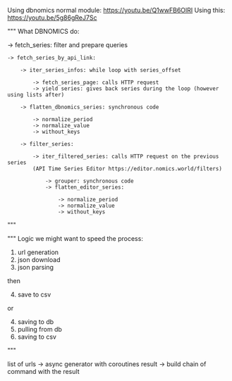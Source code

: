 Using dbnomics normal module: https://youtu.be/Q1wwFB6OlRI
Using this: https://youtu.be/5g86gReJ7Sc

"""
What DBNOMICS do:

-> fetch_series: filter and prepare queries

    -> fetch_series_by_api_link:

        -> iter_series_infos: while loop with series_offset

            -> fetch_series_page: calls HTTP request
            -> yield series: gives back series during the loop (however using lists after)

        -> flatten_dbnomics_series: synchronous code

            -> normalize_period
            -> normalize_value
            -> without_keys

        -> filter_series:

            -> iter_filtered_series: calls HTTP request on the previous series
            (API Time Series Editor https://editor.nomics.world/filters)

                -> grouper: synchronous code
                -> flatten_editor_series:

                    -> normalize_period
                    -> normalize_value
                    -> without_keys

"""

"""
Logic we might want to speed the process:

1. url generation
2. json download
3. json parsing

then

4. save to csv

or

4. saving to db
5. pulling from db
6. saving to csv

"""

list of urls
-> async generator with coroutines result
-> build chain of command with the result
